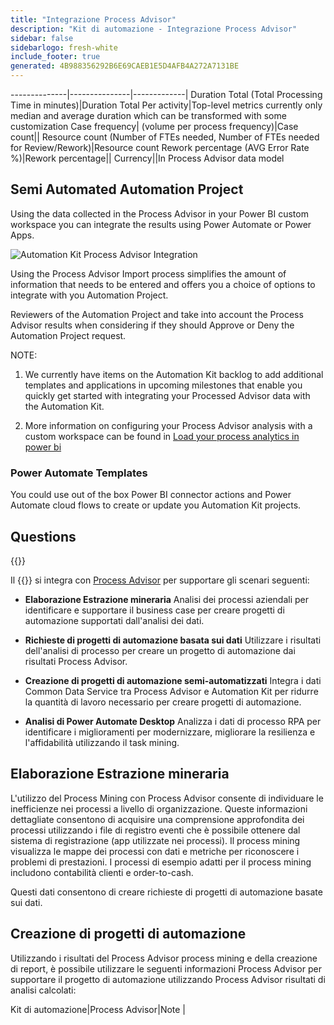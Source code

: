 ```yaml
---
title: "Integrazione Process Advisor"
description: "Kit di automazione - Integrazione Process Advisor"
sidebar: false
sidebarlogo: fresh-white
include_footer: true
generated: 4B988356292B6E69CAEB1E5D4AFB4A272A7131BE
---
```

--------------|---------------|-------------|
Duration Total (Total Processing Time in minutes)|Duration Total Per activity|Top-level metrics currently only median and average duration which can be transformed with some customization
Case frequency| (volume per process frequency)|Case count||
Resource count (Number of FTEs needed, Number of FTEs needed for Review/Rework)|Resource count
Rework percentage (AVG Error Rate %)|Rework percentage||
Currency||In Process Advisor data model

## Semi Automated Automation Project

Using the data collected in the Process Advisor in your Power BI custom workspace you can integrate the results using Power Automate or Power Apps.

![Automation Kit Process Advisor Integration](/images/illustrations/process-advisor-integration.svg)

Using the Process Advisor Import process simplifies the amount of information that needs to be entered and offers you a choice of options to integrate with you Automation Project.

Reviewers of the Automation Project and take into account the Process Advisor results when considering if they should Approve or Deny the Automation Project request.

NOTE:

1. We currently have items on the Automation Kit backlog to add additional templates and applications in upcoming milestones that enable you quickly get started with integrating your Processed Advisor data with the Automation Kit.

2. More information on configuring your Process Advisor analysis with a custom workspace can be found in [Load your process analytics in power bi](https://learn.microsoft.com/en-us/power-automate/process-mining-pbi-workspace#load-your-process-analytics-in-power-bi)

### Power Automate Templates

You could use out of the box Power BI connector actions and Power Automate cloud flows to create or update you Automation Kit projects.

## Questions

{{<questions name="/content/en-us/backlog/process-advisor-integration.json" completed="Thank you for completing Process Advisor questions" showNavigationButtons=false >}}

Il {{<product-name>}} si integra con [Process Advisor](https://learn.microsoft.com/en-us/power-automate/process-advisor-overview) per supportare gli scenari seguenti:

- **Elaborazione Estrazione mineraria** Analisi dei processi aziendali per identificare e supportare il business case per creare progetti di automazione supportati dall'analisi dei dati.

- **Richieste di progetti di automazione basata sui dati** Utilizzare i risultati dell'analisi di processo per creare un progetto di automazione dai risultati Process Advisor.

- **Creazione di progetti di automazione semi-automatizzati** Integra i dati Common Data Service tra Process Advisor e Automation Kit per ridurre la quantità di lavoro necessario per creare progetti di automazione.

- **Analisi di Power Automate Desktop** Analizza i dati di processo RPA per identificare i miglioramenti per modernizzare, migliorare la resilienza e l'affidabilità utilizzando il task mining.

## Elaborazione Estrazione mineraria

L'utilizzo del Process Mining con Process Advisor consente di individuare le inefficienze nei processi a livello di organizzazione. Queste informazioni dettagliate consentono di acquisire una comprensione approfondita dei processi utilizzando i file di registro eventi che è possibile ottenere dal sistema di registrazione (app utilizzate nei processi). Il process mining visualizza le mappe dei processi con dati e metriche per riconoscere i problemi di prestazioni. I processi di esempio adatti per il process mining includono contabilità clienti e order-to-cash.

Questi dati consentono di creare richieste di progetti di automazione basate sui dati.

## Creazione di progetti di automazione

Utilizzando i risultati del Process Advisor process mining e della creazione di report, è possibile utilizzare le seguenti informazioni Process Advisor per supportare il progetto di automazione utilizzando Process Advisor risultati di analisi calcolati:

Kit di automazione|Process Advisor|Note        |
